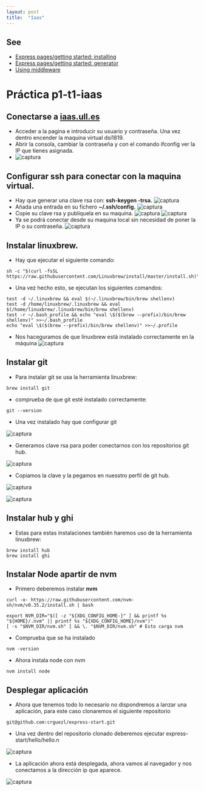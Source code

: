 ```yaml
---
layout: post
title:  "Iaas"
---
```

## See 

* [Express pages/getting started: installing](http://expressjs.com/starter/installing.html)
* [Express pages/getting started: generator](http://expressjs.com/starter/generator.html)
* [Using middleware](http://expressjs.com/guide/using-middleware.html)

# Práctica p1-t1-iaas

## Conectarse a [iaas.ull.es](iaas.ull.es)
- Acceder a la pagina e introducir su usuario y contraseña. Una vez dentro encender la maquina virtual dsi1819.
- Abrir la consola, cambiar la contraseña y con el comando ifconfig ver la IP que tienes asignada.
- ![captura](capturas/ssh1.png?raw=true "ssh1")

## Configurar ssh para conectar con la maquina virtual.
- Hay que generar una clave rsa con: **ssh-keygen -trsa.**
![captura](capturas/ssh2.png?raw=true "ssh2")
- Añada una entrada en su fichero **~/.ssh/config.**
![captura](capturas/ssh3.png?raw=true "ssh3")
- Copie su clave rsa y publiquela en su maquina.
![captura](capturas/ssh4.png?raw=true "ssh4")
![captura](capturas/ssh5.png?raw=true "ssh5")
- Ya se podrá conectar desde su maquina local sin necesidad de poner la IP o su contraseña.
![captura](capturas/ssh6.png?raw=true "ssh6")

## Instalar linuxbrew.
- Hay que ejecutar el siguiente comando: 
```
sh -c "$(curl -fsSL https://raw.githubusercontent.com/Linuxbrew/install/master/install.sh)"
```		
- Una vez hecho esto, se ejecutan los siguientes comandos:
```
test -d ~/.linuxbrew && eval $(~/.linuxbrew/bin/brew shellenv)
test -d /home/linuxbrew/.linuxbrew && eval $(/home/linuxbrew/.linuxbrew/bin/brew shellenv)
test -r ~/.bash_profile && echo "eval \$($(brew --prefix)/bin/brew shellenv)" >>~/.bash_profile
echo "eval \$($(brew --prefix)/bin/brew shellenv)" >>~/.profile
```
- Nos haceguramos de que linuxbrew está instalado correctamente en la máquina
![captura](capturas/linuxbrew.png?raw=true "linuxbrew.png")

## Instalar git
- Para instalar git se usa la herramienta linuxbrew:
```
brew install git
```

- comprueba de que git esté instalado correctamente:
```
git --version
```

- Una vez instalado hay que configurar git

![captura](capturas/cat_gitconfig.png?raw=true "cat_gitconfig.png")

- Generamos clave rsa para poder conectarnos con los repositorios git hub.

![captura](capturas/git_rsa1.png?raw=true "git_rsa1.png")

- Copiamos la clave y la pegamos en nuesstro perfil de git hub.

![captura](capturas/git_rsa2.png?raw=true "git_rsa2.png")

![captura](capturas/git_rsa3.png?raw=true "git_rsa3.png")

## Instalar hub y ghi
- Estas para estas instalaciones también haremos uso de la herramienta linuxbrew:
```
brew install hub
brew install ghi
```

## Instalar Node apartir de nvm
- Primero deberemos instalar **nvm**
```
curl -o- https://raw.githubusercontent.com/nvm-sh/nvm/v0.35.2/install.sh | bash

export NVM_DIR="$([ -z "${XDG_CONFIG_HOME-}" ] && printf %s "${HOME}/.nvm" || printf %s "${XDG_CONFIG_HOME}/nvm")"
[ -s "$NVM_DIR/nvm.sh" ] && \. "$NVM_DIR/nvm.sh" # Esto carga nvm
```
- Comprueba que se ha instalado
```
nvm -version
```
- Ahora instala node con nvm
```
nvm install node
```

## Desplegar aplicación
- Ahora que tenemos todo lo necesario no dispondremos a lanzar una aplicación, para este caso clonaremos el siguiente repositorio
```
git@github.com:crguezl/express-start.git
```
- Una vez dentro del repositorio clonado deberemos ejecutar express-start/hello/hello.n

![captura](capturas/node.png?raw=true "node.png")

- La aplicación ahora está desplegada, ahora vamos al navegador y nos conectamos a la dirección ip que aparece.

![captura](capturas/app.png?raw=true "app.png")




